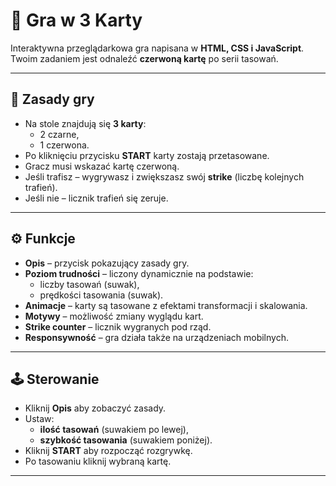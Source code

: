 # 🎴 Gra w 3 Karty

Interaktywna przeglądarkowa gra napisana w **HTML, CSS i JavaScript**.  
Twoim zadaniem jest odnaleźć **czerwoną kartę** po serii tasowań.  

---

## 📖 Zasady gry
- Na stole znajdują się **3 karty**:
  - 2 czarne,
  - 1 czerwona.
- Po kliknięciu przycisku **START** karty zostają przetasowane.
- Gracz musi wskazać kartę czerwoną.
- Jeśli trafisz – wygrywasz i zwiększasz swój **strike** (liczbę kolejnych trafień).
- Jeśli nie – licznik trafień się zeruje.

---

## ⚙️ Funkcje
- **Opis** – przycisk pokazujący zasady gry.
- **Poziom trudności** – liczony dynamicznie na podstawie:
  - liczby tasowań (suwak),
  - prędkości tasowania (suwak).
- **Animacje** – karty są tasowane z efektami transformacji i skalowania.
- **Motywy** – możliwość zmiany wyglądu kart.
- **Strike counter** – licznik wygranych pod rząd.
- **Responsywność** – gra działa także na urządzeniach mobilnych.

---

## 🕹️ Sterowanie
- Kliknij **Opis** aby zobaczyć zasady.
- Ustaw:
  - **ilość tasowań** (suwakiem po lewej),
  - **szybkość tasowania** (suwakiem poniżej).
- Kliknij **START** aby rozpocząć rozgrywkę.
- Po tasowaniu kliknij wybraną kartę.

---
